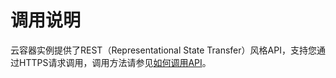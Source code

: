 # 调用说明<a name="cci_02_2002"></a>

云容器实例提供了REST（Representational State Transfer）风格API，支持您通过HTTPS请求调用，调用方法请参见[如何调用API](如何调用API.md)。

